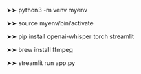 ➤➤ python3 -m venv myenv

➤➤ source myenv/bin/activate

➤➤ pip install openai-whisper torch streamlit

➤➤ brew install ffmpeg

➤➤ streamlit run app.py
